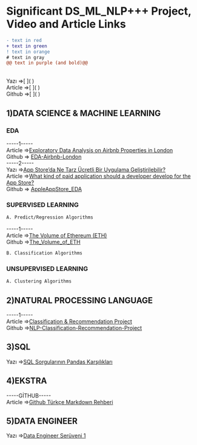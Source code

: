 # Significant DS_ML_NLP+++ Project, Video and Article Links
```diff
- text in red
+ text in green
! text in orange
# text in gray
@@ text in purple (and bold)@@
```
  <br>
Yazı =>[     ]( ) <br>
Article =>[     ]( ) <br>
Github =>[     ]( ) <br>


## 1)DATA SCIENCE & MACHINE LEARNING


### EDA

-----1----- <br>
Article =>[Exploratory Data Analysis on Airbnb Properties in London](https://medium.com/analytics-vidhya/exploratory-data-analysis-on-airbnb-properties-in-london-39eb80da6d15) <br>
Github  => [EDA-Airbnb-London](https://github.com/yalinyener/EDA-Airbnb-London)
<br>
-----2----- <br>
Yazı =>[App Store’da Ne Tarz Ücretli Bir Uygulama Geliştirilebilir?](https://medium.com/@foreverflash95/eda-app-storeda-ne-tarz-%C3%BCcretli-bir-uygulama-geli%C5%9Ftirilebilir-363cb0fa83a4) <br>
Article =>[What kind of paid application should a developer develop for the App Store?](https://medium.com/@foreverflash95/eda-project-what-kind-of-paid-application-should-a-developer-develop-for-the-app-store-c98fcbc8111f) <br>
Github  => [AppleAppStore_EDA](https://github.com/aybukemeydan/AppleAppStore_EDA)
<br>

### SUPERVISED LEARNING
```diff
A. Predict/Regression Algorithms
```
-----1----- <br>
Article =>[The Volume of Ethereum (ETH)](https://medium.com/@yagmurbali/the-volume-of-ethereum-eth-af723d98223a) <br>
Github =>[The_Volume_of_ETH](https://github.com/yagmurbali/The_Volume_of_ETH) <br>
```diff
B. Classification Algorithms
```

### UNSUPERVISED LEARNING
```diff
A. Clustering Algorithms
```

## 2)NATURAL PROCESSING LANGUAGE
-----1----- <br>
Article =>[Classification & Recommendation Project](https://towardsdatascience.com/nlp-classification-recommendation-project-cae5623ccaae) <br>
Github =>[NLP-Classification-Recommendation-Project](https://github.com/alpercakr/NLP-Classification-Recommendation-Project) <br>
## 3)SQL
Yazı =>[SQL Sorgularının Pandas Karşılıkları](https://medium.com/kodluyoruz/sql-sorgular%C4%B1n%C4%B1n-pandas-kar%C5%9F%C4%B1l%C4%B1klar%C4%B1-a6b5cf771dbe) <br>

## 4)EKSTRA
-----GİTHUB----- <br>
Article =>[Github Türkçe Markdown Rehberi](https://medium.com/deep-learning-turkiye/t%C3%BCrk%C3%A7e-markdown-rehberi-61779d2e2a96) <br>

## 5)DATA ENGINEER
Yazı =>[Data Engineer Serüveni 1](https://medium.com/@yunusyarba/data-engineer-ser%C3%BCveni-1-8ac7acd11821) <br>

